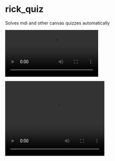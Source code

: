 # rick_quiz
Solves mdi and other canvas quizzes automatically


![Hejhallå](preview_rickquiz_gif.mp4)


<video width="320" height="240" controls>
  <source src="UI Figure 2020-12-08 23-41-31.mp4" type="video/mp4">
</video>
